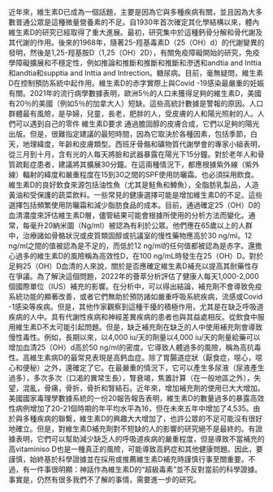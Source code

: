 近年來，維生素D已成為一個話題，主要是因為它與多種疾病有關，並且因為大多數普通公眾是這種微量營養素的不足。自1930年首次確定其化學結構以來，體內維生素D的研究已經取得了重大進展。最初，研究集中於這種鈣骨分解和骨代謝及其代謝的作用。後來的1968年，隨著25-羥基毒素D（25（OH）d）的代謝變異的發明，然後是1,25-羥基胺D（1,25（OH）2D），有關免疫障礙開始的研究，免疫學障礙擴展和不穩定性，例如推論和推斷和推斷和推斷和滲透和andtia and Inttia和andtia和supptia and Inttia and Intrection。糖尿病。目前，毫無疑問，維生素D在控制預防系統中起作用。維生素D的赤字實際上與Covid -19感染最嚴重的妊娠有關。2021年的流行病學數據表明，歐洲5％的人口未獲得足夠的維生素D，美國有20％的美國（例如5％的加拿大人）短缺。這些高統計數據是警報的原因。人口群體最有風險，是孕婦，兒童，長老，肥胖的人，受皮膚的人和陽光照射的人。人們可以遇到自己的零件 維生素D要求 通過膽固醇的皮膚合成，它們以足夠的陽光出版。但是，很難指定建議的最短時間，因為它取決於各種因素，包括季節，白天，地理緯度，年齡和皮膚類型。西班牙骨骼和礦物質代謝學會的專家小組表明，從三月到十月，含有光的人每天將臉和武器暴露在陽光下15分鐘。對於老年人和骨質疏鬆症患者，建議將其擴展30分鐘。在這兩種情況下，都應根據紫外線（紫外線）輻射的緯度和嚴重程度在15到30之間的SPF使用防曬霜。也必須採用飲食。維生素D的良好飲食來源包括油性魚（尤其是鮭魚和鱒魚），全脂肪乳製品，人造黃油和受保護的蔬菜飲料。一些常見的健康選擇可能是增加維生素D的不足。這些選擇包括頻繁使用防曬霜和減少脂肪食品的成本。目前，通過確定25（OH）D的血清濃度來評估維生素D層，儘管結果可能會根據所使用的分析方法而變化。通常，每毫升20納米圖（Ng/ml）被認為有利於公眾。他們應在65歲以上的人群中，治療諸如骨骼狀況或皮質類固醇或抗議室的慢性藥物應高於30 ng/ml。12 ng/ml之間的值被認為是不足的，而低於12 ng/ml的任何值都被認為是赤字。還擔心過多的維生素D的風險稱為高效性D，在100 ng/mL時發生在25（OH）D。對於足夠25（OH）D血清的人來說，關於是否應確定維生素D補充以提高其耐藥性存在爭議。為了解決這個問題，2022年的薈萃分析評估了健康人每天1,000-2,000個國際單位（IUS）補充的影響。在分析中，可以得出結論，補充劑不會導致免疫系統功能的顯著改善，或者它們無助於預防諸如嚴重呼吸系統疾病，流感或Covid -1感染等疾病。但是，其他作家觀察到這種干擾的積極作用，尤其是在缺乏呼吸道疾病的人中。具有代謝性疾病和神經差異疾病的患者也與其益處相反。從飲食中服用維生素D不太可能引起問題。但是，缺乏補充劑在缺乏的人中使用補充劑會導致慢性毒性。例如，長期以來，以4,000 iu/天的劑量以4,000 iu/天的劑量給藥可以增加血清25（OH）d高於50 ng/ml的密度。它導致人體過多的風險，稱為高抗毒性。高維生素病D的最常見表現是高鈣血症。除了胃腸道症狀（厭食症，噁心，噁心和便秘）之外，還確定了它。在最嚴重的情況下，它可以產生多尿液（尿液產生過多），多次多次（口渴的異常生長），腎衰竭，焦置計算（在一般地區之外），失望，混亂，骨痛，骨折，骨折和腎結石。近年來，增加補充劑的使用已大大增加。美國國家毒理學數據系統的一份20報告報告表明，維生素D的數量過多的暴露高效性病例增加了20-21個時期的年平均水平為16，但在未來五年中增加了4,535。由於與多種疾病的聯繫，維生素D的興趣大大增加了，也許公眾的不足可能沒有很好地確立。但是，對維生素D補充劑對不短缺的人的影響的研究絕不是最終的。有證據表明，它們可以幫助減少缺乏人的呼吸道疾病的嚴重程度，但是導致不當補充的高vitaminiso D也是一種真正的風險，可能導致高鈣症和其他健康問題。因此，要謹慎，始終基於科學證據並在採用或推薦維生素D補充時謹慎行事至關重要。不過，有一件事很明顯：神話作為維生素D的“超級毒素”並不反對當前的科學證據。事實是，仍然有很多我們不了解的事情，需要進一步的研究。